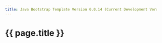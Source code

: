 ```yaml
---
title: Java Bootstrap Template Version 0.0.14 (Current Development Version)
---
```

# {{ page.title }}

## 